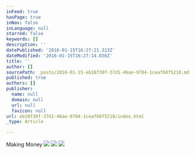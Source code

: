 ```yaml
---
inFeed: true
hasPage: true
inNav: false
inLanguage: null
starred: false
keywords: []
description: ''
datePublished: '2016-01-15T16:27:21.313Z'
dateModified: '2016-01-15T16:27:14.036Z'
title: ''
author: []
sourcePath: _posts/2016-01-15-eb18f30f-37d1-46ae-9704-1ceafb0f5218.md
published: true
authors: []
publisher:
  name: null
  domain: null
  url: null
  favicon: null
url: eb18f30f-37d1-46ae-9704-1ceafb0f5218/index.html
_type: Article

---
```

Making Money
![](https://s3-us-west-2.amazonaws.com/the-grid-img/p/84669bcca510e3d5832a50cf1855884e1bce249b.jpg)
![](https://the-grid-user-content.s3-us-west-2.amazonaws.com/31dcea5f-b7b9-4350-905a-432b4fd715a2.JPG)
![](https://the-grid-user-content.s3-us-west-2.amazonaws.com/1302483e-4be4-4b0e-a1db-2bae322a98f7.jpg)
